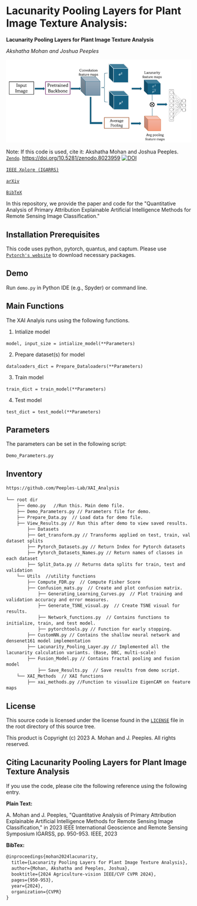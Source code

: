 # Lacunarity Pooling Layers for Plant Image Texture Analysis:
**Lacunarity Pooling Layers for Plant Image Texture Analysis**

_Akshatha Mohan and Joshua Peeples_

![Fig1_Workflow](Images/overviewimage.png)

Note: If this code is used, cite it: Akshatha Mohan and Joshua Peeples. 
[`Zendo`](https://zenodo.org/record/8023959). https://doi.org/10.5281/zenodo.8023959
[![DOI](https://zenodo.org/badge/DOI/10.5281/zenodo.8023959.svg)](https://doi.org/10.5281/zenodo.8023959)

[`IEEE Xplore (IGARRS)`](TBD)

[`arXiv`](TBD)

[`BibTeX`](TBD)

In this repository, we provide the paper and code for the "Quantitative Analysis of Primary Attribution Explainable Artificial Intelligence Methods for Remote Sensing Image Classification."

## Installation Prerequisites

This code uses python, pytorch, quantus, and captum. 
Please use [`Pytorch's website`](https://pytorch.org/get-started/locally/) to download necessary packages.

## Demo

Run `demo.py` in Python IDE (e.g., Spyder) or command line. 

## Main Functions

The XAI Analyis runs using the following functions. 

1. Intialize model  

```model, input_size = intialize_model(**Parameters)```

2. Prepare dataset(s) for model

 ```dataloaders_dict = Prepare_Dataloaders(**Parameters)```

3. Train model 

```train_dict = train_model(**Parameters)```

4. Test model

```test_dict = test_model(**Parameters)```


## Parameters
The parameters can be set in the following script:

```Demo_Parameters.py```

## Inventory

```
https://github.com/Peeples-Lab/XAI_Analysis

└── root dir
	├── demo.py   //Run this. Main demo file.
	├── Demo_Parameters.py // Parameters file for demo.
	├── Prepare_Data.py  // Load data for demo file.
	├── View_Results.py // Run this after demo to view saved results.
    	├── Datasets
		├── Get_transform.py // Transforms applied on test, train, val dataset splits
		├── Pytorch_Datasets.py // Return Index for Pytorch datasets
		├── Pytorch_Datasets_Names.py // Return names of classes in each dataset
		├── Split_Data.py // Returns data splits for train, test and validation
	└── Utils  //utility functions
		├── Compute_FDR.py  // Compute Fisher Score
		├── Confusion_mats.py  // Create and plot confusion matrix.
    		├── Generating_Learning_Curves.py  // Plot training and validation accuracy and error measures.
    		├── Generate_TSNE_visual.py  // Create TSNE visual for results.
    		├── Network_functions.py  // Contains functions to initialize, train, and test model. 
    		├── pytorchtools.py // Function for early stopping.
		├── CustomNN.py // Contains the shallow neural network and densenet161 model implementation
		├── Lacunarity_Pooling_Layer.py // Implemented all the lacunarity calculation variants. (Base, DBC, multi-scale)
		├── Fusion_Model.py // Contains fractal pooling and fusion model
    		├── Save_Results.py  // Save results from demo script.
	└── XAI_Methods  // XAI functions
		├── xai_methods.py //Function to visualize EigenCAM on feature maps
```

## License

This source code is licensed under the license found in the [`LICENSE`](LICENSE) 
file in the root directory of this source tree.

This product is Copyright (c) 2023 A. Mohan and J. Peeples. All rights reserved.

## <a name="CitingLacunarity"></a>Citing Lacunarity Pooling Layers for Plant Image Texture Analysis

If you use the code, please cite the following 
reference using the following entry.

**Plain Text:**

A. Mohan and J. Peeples, "Quantitative Analysis of Primary Attribution Explainable Artificial Intelligence Methods for Remote Sensing Image Classification,"  in 2023 IEEE International Geoscience and Remote Sensing Symposium IGARSS, pp. 950-953. IEEE, 2023

**BibTex:**
```
@inproceedings{mohan2024lacunarity,
  title={Lacunarity Pooling Layers for Plant Image Texture Analysis},
  author={Mohan, Akshatha and Peeples, Joshua},
  booktitle={2024 Agriculture-vision IEEE/CVF CVPR 2024},
  pages={950-953},
  year={2024},
  organization={CVPR}
}

```
